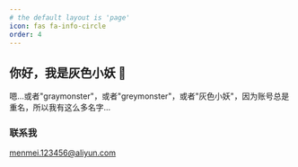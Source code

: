 ```yaml
---
# the default layout is 'page'
icon: fas fa-info-circle
order: 4
---
```


<!-- > Add Markdown syntax content to file `_tabs/about.md`{: .filepath } and it will show up on this page.
{: .prompt-tip } -->

## 你好，我是灰色小妖 👋

嗯...或者"graymonster"，或者"greymonster"，或者"灰色小妖"，因为账号总是重名，所以我有这么多名字...

### 联系我

menmei.123456@aliyun.com


